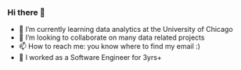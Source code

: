 ### Hi there 👋

<!--
**hy04040/hy04040** is a ✨ _special_ ✨ repository because its `README.md` (this file) appears on your GitHub profile.
-->

- 🌱 I’m currently learning data analytics at the University of Chicago
- 👯 I’m looking to collaborate on many data related projects
- 📫 How to reach me: you know where to find my email :)
- 🔭 I worked as a Software Engineer for 3yrs+
